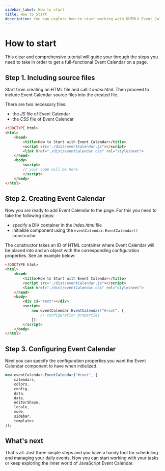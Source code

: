 ```yaml
---
sidebar_label: How to start
title: How to Start
description: You can explore how to start working with DHTMLX Event Calendar in the documentation of the DHTMLX JavaScript Event Calendar library. Browse developer guides and API reference, try out code examples and live demos, and download a free 30-day evaluation version of DHTMLX Event Calendar.
---
```


# How to start

This clear and comprehensive tutorial will guide your through the steps you need to take in order to get a full-functional Event Calendar on a page.

## Step 1. Including source files

Start from creating an HTML file and call it *index.html*. Then proceed to include Event Calendar source files into the created file.

There are two necessary files:

- the *JS* file of Event Calendar
- the *CSS* file of Event Calendar

~~~html {5-6} title="index.html"
<!DOCTYPE html>
<html>
	<head>
		<title>How to Start with Event Calendar</title>
		<script src="./dist/eventCalendar.js"></script>   
		<link href="./dist/eventCalendar.css" rel="stylesheet">
	</head>
	<body>
		<script>
		// your code will be here
		</script>
	</body>
</html>
~~~

## Step 2. Creating Event Calendar

Now you are ready to add Event Calendar to the page. For this you need to take the following steps:

- specify a DIV container in the *index.html* file
- initialize component using the `eventCalendar.EventCalendar()` constructor

The constructor takes an ID of HTML container where Event Calendar will be placed into and an object with the corresponding configuration properties. See an example below:

~~~html {9,11-13} title="index.html"
<!DOCTYPE html>
<html>
	<head>
		<title>How to Start with Event Calendar</title>
		<script src="./dist/eventCalendar.js"></script>   
		<link href="./dist/eventCalendar.css" rel="stylesheet">  
	</head>
	<body>
		<div id="root"></div>
		<script>
			new eventCalendar.EventCalendar("#root", {
				// configuration properties
			});
		</script>
	</body>
</html>
~~~

## Step 3. Configuring Event Calendar

Next you can specify the configuration properties you want the Event Calendar component to have when initialized.

~~~jsx {2-11}
new eventCalendar.EventCalendar("#root", {
	calendars,
	colors,
	config,
	data,
	date,
	editorShape,
	locale,
	mode,
	sidebar,
	templates
});
~~~

## What's next

That's all. Just three simple steps and you have a handy tool for scheduling and managing your daily events. Now you can start working with your tasks or keep exploring the inner world of JavaScript Event Calendar.
